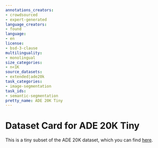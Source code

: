 ```yaml
---
annotations_creators:
- crowdsourced
- expert-generated
language_creators:
- found
language:
- en
license:
- bsd-3-clause
multilinguality:
- monolingual
size_categories:
- n<1K
source_datasets:
- extended|ade20k
task_categories:
- image-segmentation
task_ids:
- semantic-segmentation
pretty_name: ADE 20K Tiny
---
```



# Dataset Card for ADE 20K Tiny

This is a tiny subset of the ADE 20K dataset, which you can find [here](https://huggingface.co/datasets/scene_parse_150).